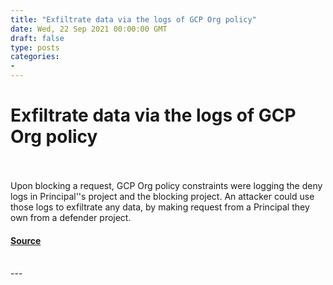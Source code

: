 ```yaml
---
title: "Exfiltrate data via the logs of GCP Org policy"
date: Wed, 22 Sep 2021 00:00:00 GMT
draft: false
type: posts
categories: 
- 
---
```

# Exfiltrate data via the logs of GCP Org policy

<br/>

<br/>
Upon blocking a request, GCP Org policy constraints were logging the deny logs in Principal''s project and the blocking project. An attacker could use those logs to exfiltrate any data, by making request from a Principal they own from a defender project.

#### [Source](https://www.cloudvulndb.org/gcp-org-policy-exfiltrate-data)

<br/>
---
